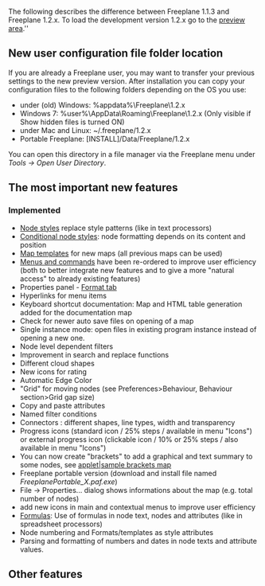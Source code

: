 
The following describes the difference between Freeplane 1.1.3 and Freeplane 1.2.x. To load the development version 1.2.x go to the [preview area](http://www.freeplane.org/preview/).''

## New user configuration file folder location
If you are already a Freeplane user, you may want to transfer your previous settings to the new preview version. After installation you can copy your configuration files to the following folders depending on the OS you use:
* under (old) Windows: %appdata%\Freeplane\1.2.x 
* Windows 7: %user%\AppData\Roaming\Freeplane\1.2.x (Only visible if Show hidden files is turned ON)
* under Mac and Linux: ~/.freeplane/1.2.x 
* Portable Freeplane: [INSTALL]/Data/Freeplane/1.2.x

You can open this directory in a file manager via the Freeplane menu under *Tools -> Open User Directory*.

## The most important new features
### Implemented
* [Node styles](../user-documentation/styles.md) replace style patterns (like in text processors)
* [Conditional node styles](../user-documentation/Conditional_node_styles.md): node formatting depends on its content and position
* [Map templates](Map_templates.md) for new maps (all previous maps can be used)
* [Menus and commands](Menus_and_commands.md) have been re-ordered to improve user efficiency (both to better integrate new features and to give a more "natural access" to already existing features)
* Properties panel - [Format tab](../user-documentation/styles.md)
* Hyperlinks for menu items
* Keyboard shortcut documentation: Map and HTML table generation added for the documentation map
* Check for newer auto save files on opening of a map
* Single instance mode: open files in existing program instance instead of opening a new one.
* Node level dependent filters
* Improvement in search and replace functions
* Different cloud shapes
* New icons for rating
* Automatic Edge Color 
* "Grid" for moving nodes (see Preferences>Behaviour, Behaviour section>Grid gap size)
* Copy and paste attributes
* Named filter conditions
* Connectors : different shapes, line types, width and transparency
* Progress icons (standard icon / 25% steps / available in menu "Icons") or external progress icon (clickable icon / 10% or 25% steps / also available in menu "Icons")
* You can now create "brackets" to add a graphical and text summary to some nodes, see <mm>[applet|sample brackets map](:Example-SummaryNodes.mm.md) </mm>
* Freeplane portable version (download and install file named *FreeplanePortable_X.paf.exe*)
* File -> Properties... dialog shows informations about the map (e.g. total number of nodes)
* add new icons in main and contextual menus to improve user efficiency
* [Formulas](../scripting/Formulas.md): Use of formulas in node text, nodes and attributes (like in spreadsheet processors)
* Node numbering and Formats/templates as style attributes
* Parsing and formatting of numbers and dates in node texts and attribute values.
<noinclude>

## Other features
<!-- ({Category:Change log})({Features 1.2.x}) -->
